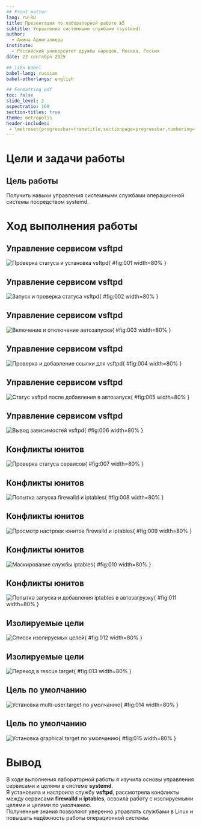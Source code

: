 ```yaml
---
## Front matter
lang: ru-RU
title: Презентация по лабораторной работе №5
subtitle: Управление системными службами (systemd)
author:
  - Амина Аджигалиева
institute:
  - Российский университет дружбы народов, Москва, Россия
date: 22 сентября 2025

## i18n babel
babel-lang: russian
babel-otherlangs: english

## Formatting pdf
toc: false
slide_level: 2
aspectratio: 169
section-titles: true
theme: metropolis
header-includes:
 - \metroset{progressbar=frametitle,sectionpage=progressbar,numbering=fraction}
---
```


# Цели и задачи работы

## Цель работы

Получить навыки управления системными службами операционной системы посредством systemd.

# Ход выполнения работы

## Управление сервисом vsftpd

![Проверка статуса и установка vsftpd](Screenshot_1.png){ #fig:001 width=80% }

## Управление сервисом vsftpd

![Запуск и проверка статуса vsftpd](Screenshot_2.png){ #fig:002 width=80% }

## Управление сервисом vsftpd

![Включение и отключение автозапуска](Screenshot_3.png){ #fig:003 width=80% }

## Управление сервисом vsftpd

![Проверка и добавление ссылки для vsftpd](Screenshot_4.png){ #fig:004 width=80% }

## Управление сервисом vsftpd

![Статус vsftpd после добавления в автозапуск](Screenshot_5.png){ #fig:005 width=80% }

## Управление сервисом vsftpd

![Вывод зависимостей vsftpd](Screenshot_6.png){ #fig:006 width=80% }

## Конфликты юнитов

![Проверка статуса сервисов](Screenshot_7.png){ #fig:007 width=80% }

## Конфликты юнитов

![Попытка запуска firewalld и iptables](Screenshot_8.png){ #fig:008 width=80% }

## Конфликты юнитов

![Просмотр настроек юнитов firewalld и iptables](Screenshot_9.png){ #fig:009 width=80% }

## Конфликты юнитов

![Маскирование службы iptables](Screenshot_10.png){ #fig:010 width=80% }

## Конфликты юнитов

![Попытка запуска и добавления iptables в автозагрузку](Screenshot_11.png){ #fig:011 width=80% }

## Изолируемые цели

![Список изолируемых целей](Screenshot_12.png){ #fig:012 width=80% }

## Изолируемые цели

![Переход в rescue.target](Screenshot_13.png){ #fig:013 width=80% }

## Цель по умолчанию

![Установка multi-user.target по умолчанию](Screenshot_14.png){ #fig:014 width=80% }

## Цель по умолчанию

![Установка graphical.target по умолчанию](Screenshot_15.png){ #fig:015 width=80% }

# Вывод

В ходе выполнения лабораторной работы я изучила основы управления сервисами и целями в системе **systemd**.  
Я установила и настроила службу **vsftpd**, рассмотрела конфликты между сервисами **firewalld** и **iptables**, освоила работу с изолируемыми целями и целями по умолчанию.  
Полученные знания позволяют уверенно управлять службами в Linux и повышать надёжность работы операционной системы.
